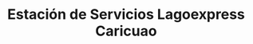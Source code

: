 ---
title: "Estación de Servicios Lagoexpress Caricuao"
url: /caracas/estacion-de-servicios-lagoexpress-caricuao/
shop: general
---